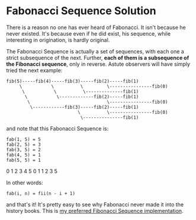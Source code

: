 # Fabonacci Sequence Solution

There is a reason no one has ever heard of Fabonacci. It isn't because he never existed. It's because even if he did exist, his sequence, while interesting in origination, is hardly original.

The Fabonacci Sequence is actually a set of sequences, with each one a strict subsequence of the next. Further, **each of them is a subsequence of the Fibonacci sequence**, only in reverse. Astute observers will have simply tried the next example:

```
fib(5)-----fib(4)-----fib(3)-----fib(2)-----fib(1)
     \           \          \         \----------------fib(0)
      \           \          \--------------fib(1)
       \           \-------------fib(2)-----fib(1)
        \                             \----------------fib(0)
         \------------fib(3)-----fib(2)-----fib(1)
                           \          \----------------fib(0)
                            \---------------fib(1)
```

and note that this Fabonacci Sequence is:

```
fab(1, 5) = 5
fab(2, 5) = 3
fab(3, 5) = 2
fab(4, 5) = 1
fab(5, 5) = 1
```

0 1 2 3 4 5
0 1 1 2 3 5

In other words:

```
fab(i, n) = fii(n - i + 1)
```

and that's it! It's pretty easy to see why Fabonacci never made it into the history books. This is [my preferred Fibonacci Sequence implementation](https://github.com/whoshuu/weekly-noodler/tree/master/solutions/fabonacci-sequence/fabonacci-sequence.cpp).
